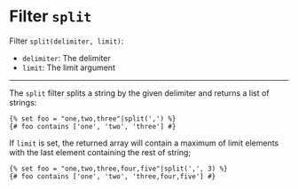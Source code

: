 Filter `split`
==============

Filter `split(delimiter, limit)`:
* `delimiter`: The delimiter
* `limit`: The limit argument

---

The `split` filter splits a string by the given delimiter and returns a list of strings:

```twig
{% set foo = "one,two,three"|split(',') %}
{# foo contains ['one', 'two', 'three'] #}
```

If `limit` is set, the returned array will contain a maximum of limit elements with the last element containing the rest of string;

```twig
{% set foo = "one,two,three,four,five"|split(',', 3) %}
{# foo contains ['one', 'two', 'three,four,five'] #}
```